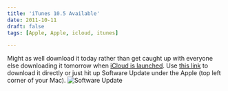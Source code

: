 ```yaml
---
title: 'iTunes 10.5 Available'
date: 2011-10-11
draft: false
tags: [Apple, Apple, icloud, itunes]

---
```


Might as well download it today rather than get caught up with everyone else downloading it tomorrow when [iCloud is launched](http://www.apple.com/icloud/). Use [this link](http://www.apple.com/itunes/download/) to download it directly or just hit up Software Update under the Apple (top left corner of your Mac). ![](https://chrisenns.com/wp-content/uploads/2011/10/Software-Update.png "Software Update")
